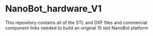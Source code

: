 # NanoBot_hardware_V1
This repository contains all of the STL and DXF files and commercial component links needed to build an original 15 slot NanoBot platform
